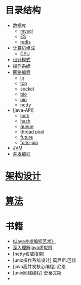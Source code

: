 # 目录结构
* 数据库
  * [mysql](./db/mysql/readme.md)
  * [ES](./db/elasticsearch/readme.md)
  * [redis](./db/redis/readme.md)
* [计算机组成](./hardware/readme.md)
  * [CPU](./hardware/CPU/readme.md)
* [设计模式](./HeadFirst/readme.md)
* [操作系统](./os/readme.md)
* [网络编程](../../../../../../IO/src/main/java/com/dugq/io/network.md)
  * [ip](../../../../../../IO/src/main/java/com/dugq/io/ip/readme.md)
  * [tcp](../../../../../../IO/src/main/java/com/dugq/io/tcp/readme.md)
  * [socket](../../../../../../IO/src/main/java/com/dugq/io/socket/readme.md)
  * [bio](../../../../../../IO/src/main/java/com/dugq/io/BIO/read.md)
  * [nio](../../../../../../IO/src/main/java/com/dugq/io/NIO/readme.md)
  * [netty](../../../../../../IO/src/main/java/com/dugq/io/netty/read.md)
* [java-API]
  * [lock](./jreApi/lock/readme.md)
  * [hash](./jreApi/hash/concurrentHashMap.md)
  * [queue](./jreApi/queue/readme.md)
  * [thread pool](./jreApi/multiThread/pool/readme.md)
  * [future](./jreApi/multiThread/completablefuture/readme.md)
  * [fork-join](./jreApi/multiThread/forkjoin/readme.md)
* [JVM](./JVM/深入理解JVM虚拟机.md)
* [并发编程](./jreApi/multiThread/readme.md)

# [架构设计](./frameworkDesign/readme.md)

# [算法](arithmetic/readme.md)

# 书籍
* [《Java并发编程艺术》](./jreApi/multiThread/readme.md)
* [深入理解java虚拟机](./JVM/深入理解JVM虚拟机.md)
* [netty权威指南]
* [unix操作系统设计] 莫尼斯.巴赫
* [java高并发核心编程] 尼恩
* [unix网络编程] 史蒂文斯
* 

